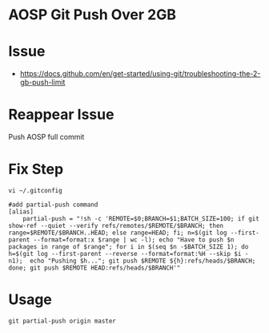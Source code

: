 # AOSP Git Push Over 2GB

# Issue
* https://docs.github.com/en/get-started/using-git/troubleshooting-the-2-gb-push-limit

# Reappear Issue
Push AOSP full commit

# Fix Step
`vi ~/.gitconfig`
```
#add partial-push command
[alias]
    partial-push = "!sh -c 'REMOTE=$0;BRANCH=$1;BATCH_SIZE=100; if git show-ref --quiet --verify refs/remotes/$REMOTE/$BRANCH; then range=$REMOTE/$BRANCH..HEAD; else range=HEAD; fi; n=$(git log --first-parent --format=format:x $range | wc -l); echo "Have to push $n packages in range of $range"; for i in $(seq $n -$BATCH_SIZE 1); do h=$(git log --first-parent --reverse --format=format:%H --skip $i -n1);  echo "Pushing $h..."; git push $REMOTE ${h}:refs/heads/$BRANCH; done; git push $REMOTE HEAD:refs/heads/$BRANCH'"
```

# Usage
`git partial-push origin master`